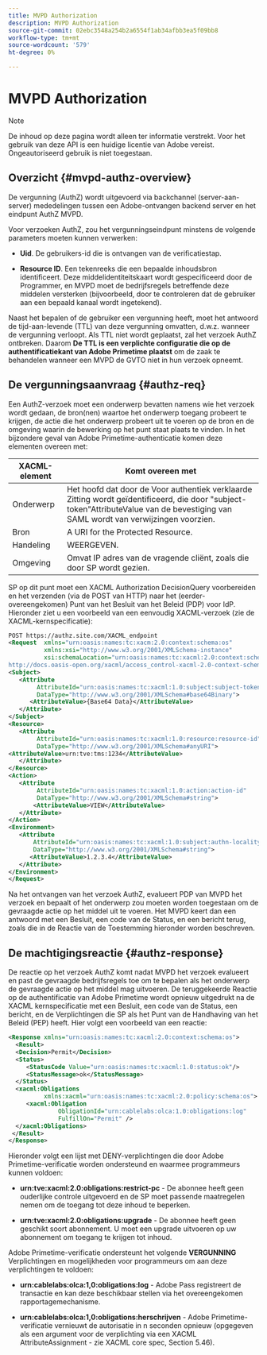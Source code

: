 ```yaml
---
title: MVPD Authorization
description: MVPD Authorization
source-git-commit: 02ebc3548a254b2a6554f1ab34afbb3ea5f09bb8
workflow-type: tm+mt
source-wordcount: '579'
ht-degree: 0%

---
```


# MVPD Authorization

>[!NOTE]
>
>De inhoud op deze pagina wordt alleen ter informatie verstrekt. Voor het gebruik van deze API is een huidige licentie van Adobe vereist. Ongeautoriseerd gebruik is niet toegestaan.

## Overzicht {#mvpd-authz-overview}

De vergunning (AuthZ) wordt uitgevoerd via backchannel (server-aan-server) mededelingen tussen een Adobe-ontvangen backend server en het eindpunt AuthZ MVPD.

Voor verzoeken AuthZ, zou het vergunningseindpunt minstens de volgende parameters moeten kunnen verwerken:

* **Uid**. De gebruikers-id die is ontvangen van de verificatiestap.

* **Resource ID**. Een tekenreeks die een bepaalde inhoudsbron identificeert. Deze middelidentiteitskaart wordt gespecificeerd door de Programmer, en MVPD moet de bedrijfsregels betreffende deze middelen versterken (bijvoorbeeld, door te controleren dat de gebruiker aan een bepaald kanaal wordt ingetekend).

Naast het bepalen of de gebruiker een vergunning heeft, moet het antwoord de tijd-aan-levende (TTL) van deze vergunning omvatten, d.w.z. wanneer de vergunning verloopt. Als TTL niet wordt geplaatst, zal het verzoek AuthZ ontbreken.  Daarom **De TTL is een verplichte configuratie die op de authentificatiekant van Adobe Primetime plaatst** om de zaak te behandelen wanneer een MVPD de GVTO niet in hun verzoek opneemt.

## De vergunningsaanvraag {#authz-req}

Een AuthZ-verzoek moet een onderwerp bevatten namens wie het verzoek wordt gedaan, de bron(nen) waartoe het onderwerp toegang probeert te krijgen, de actie die het onderwerp probeert uit te voeren op de bron en de omgeving waarin de bewerking op het punt staat plaats te vinden. In het bijzondere geval van Adobe Primetime-authenticatie komen deze elementen overeen met:

| XACML-element | Komt overeen met |
|---------------|--------------------------------------------------------------------------------------------------------------------------------|
| Onderwerp | Het hoofd dat door de Voor authentiek verklaarde Zitting wordt geïdentificeerd, die door &quot;subject-token&quot;AttributeValue van de bevestiging van SAML wordt van verwijzingen voorzien. |
| Bron | A URI for the Protected Resource. |
| Handeling | WEERGEVEN. |
| Omgeving | Omvat IP adres van de vragende cliënt, zoals die door SP wordt gezien. |



SP op dit punt moet een XACML Authorization DecisionQuery voorbereiden en het verzenden (via de POST van HTTP) naar het (eerder-overeengekomen) Punt van het Besluit van het Beleid (PDP) voor IdP. Hieronder ziet u een voorbeeld van een eenvoudig XACML-verzoek (zie de XACML-kernspecificatie):

```XML
POST https://authz.site.com/XACML_endpoint
<Request  xmlns="urn:oasis:names:tc:xacm:2.0:context:schema:os"
          xmlns:xsi="http://www.w3.org/2001/XMLSchema-instance"
          xsi:schemaLocation="urn:oasis:names:tc:xacml:2.0:context:schema:os
http://docs.oasis-open.org/xacml/access_control-xacml-2.0-context-schema-os.xsd">
<Subject>
   <Attribute
        AttributeId="urn:oasis:names:tc:xacml:1.0:subject:subject-token"
        DataType="http://www.w3.org/2001/XMLSchema#base64Binary">
      <AttributeValue>{Base64 Data}</AttributeValue>
   </Attribute>
</Subject>
<Resource>
   <Attribute
        AttributeId="urn:oasis:names:tc:xacml:1.0:resource:resource-id"
        DataType="http://www.w3.org/2001/XMLSchema#anyURI">
<AttributeValue>urn:tve:tms:1234</AttributeValue>
   </Attribute>
</Resource>
<Action>
   <Attribute
        AttributeId="urn:oasis:names:tc:xacml:1.0:action:action-id"
        DataType="http://www.w3.org/2001/XMLSchema#string">
       <AttributeValue>VIEW</AttributeValue>
   </Attribute>
</Action>
<Environment>
   <Attribute
       AttributeId="urn:oasis:names:tc:xacml:1.0:subject:authn-locality:ip-address"
       DataType="http://www.w3.org/2001/XMLSchema#string">
      <AttributeValue>1.2.3.4</AttributeValue>
   </Attribute>
</Environment>
</Request>
```


Na het ontvangen van het verzoek AuthZ, evalueert PDP van MVPD het verzoek en bepaalt of het onderwerp zou moeten worden toegestaan om de gevraagde actie op het middel uit te voeren. Het MVPD keert dan een antwoord met een Besluit, een code van de Status, en een bericht terug, zoals die in de Reactie van de Toestemming hieronder worden beschreven.

## De machtigingsreactie {#authz-response}

De reactie op het verzoek AuthZ komt nadat MVPD het verzoek evalueert en past de gevraagde bedrijfsregels toe om te bepalen als het onderwerp de gevraagde actie op het middel mag uitvoeren. De teruggekeerde Reactie op de authentificatie van Adobe Primetime wordt opnieuw uitgedrukt na de XACML kernspecificatie met een Besluit, een code van de Status, een bericht, en de Verplichtingen die SP als het Punt van de Handhaving van het Beleid (PEP) heeft. Hier volgt een voorbeeld van een reactie:

```XML
<Response xmlns="urn:oasis:names:tc:xacml:2.0:context:schema:os">
  <Result>
  <Decision>Permit</Decision>
  <Status>
     <StatusCode Value="urn:oasis:names:tc:xacml:1.0:status:ok"/>
     <StatusMessage>ok</StatusMessage>
  </Status>
  <xacml:Obligations     
          xmlns:xacml="urn:oasis:names:tc:xacml:2.0:policy:schema:os">
     <xacml:Obligation    
              ObligationId="urn:cablelabs:olca:1.0:obligations:log"
              FulfillOn="Permit" />
  </xacml:Obligations>
 </Result>
</Response>
```

Hieronder volgt een lijst met DENY-verplichtingen die door Adobe Primetime-verificatie worden ondersteund en waarmee programmeurs kunnen voldoen:

* **urn:tve:xacml:2.0:obligations:restrict-pc** - De abonnee heeft geen ouderlijke controle uitgevoerd en de SP moet passende maatregelen nemen om de toegang tot deze inhoud te beperken.

* **urn:tve:xacml:2.0:obligations:upgrade** - De abonnee heeft geen geschikt soort abonnement.  U moet een upgrade uitvoeren op uw abonnement om toegang te krijgen tot inhoud.

Adobe Primetime-verificatie ondersteunt het volgende **VERGUNNING** Verplichtingen en mogelijkheden voor programmeurs om aan deze verplichtingen te voldoen:

* **urn:cablelabs:olca:1,0:obligations:log** - Adobe Pass registreert de transactie en kan deze beschikbaar stellen via het overeengekomen rapportagemechanisme.

* **urn:cablelabs:olca:1,0:obligations:herschrijven** - Adobe Primetime-verificatie vernieuwt de autorisatie in n seconden opnieuw (opgegeven als een argument voor de verplichting via een XACML AttributeAssignment - zie XACML core spec, Section 5.46).

<!--
>![RelatedInformation]
>* [Preflight Authorization](/help/authentication/preflight-authz.md)
>* [Authentication](/help/authentication/authn-usecase.md)
-->
